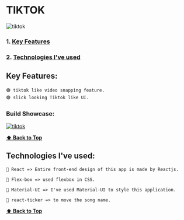 # TIKTOK 

![tiktok](https://user-images.githubusercontent.com/46050946/124553491-6ea62980-de52-11eb-98c0-c067d310947e.png)

### 1. [Key Features](#key-features) 
### 2. [Technologies I've used](#technologies-ive-used)
 

## Key Features:

    🟢 tiktok like video snapping feature.
    🟢 slick looking Tiktok like UI.

  
  ### Build Showcase:
  
  [![tiktok](https://user-images.githubusercontent.com/46050946/124553491-6ea62980-de52-11eb-98c0-c067d310947e.png)](https://user-images.githubusercontent.com/46050946/124553118-f9d2ef80-de51-11eb-8faa-33f9eb6f1974.mp4)
 
 
  **[⬆ Back to Top](#tiktok)**

## Technologies I've used:

    🔷 React => Entire front-end design of this app is made by Reactjs.

    🔷 Flex-box => used flexbox in CSS.

    🔷 Material-UI => I've used Material-UI to style this application.

    🔷 react-ticker => to move the song name.

    
  **[⬆ Back to Top](#tiktok)**

